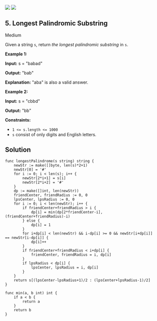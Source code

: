 [![](https://img.shields.io/github/stars/javadev/LeetCode-in-All?label=Stars&style=flat-square)](https://github.com/javadev/LeetCode-in-All)
[![](https://img.shields.io/github/forks/javadev/LeetCode-in-All?label=Fork%20me%20on%20GitHub%20&style=flat-square)](https://github.com/javadev/LeetCode-in-All/fork)

## 5\. Longest Palindromic Substring

Medium

Given a string `s`, return _the longest_ _palindromic_ _substring_ in `s`.

**Example 1:**

**Input:** s = "babad"

**Output:** "bab"

**Explanation:** "aba" is also a valid answer. 

**Example 2:**

**Input:** s = "cbbd"

**Output:** "bb" 

**Constraints:**

*   `1 <= s.length <= 1000`
*   `s` consist of only digits and English letters.

## Solution

```golang
func longestPalindrome(s string) string {
	newStr := make([]byte, len(s)*2+1)
	newStr[0] = '#'
	for i := 0; i < len(s); i++ {
		newStr[2*i+1] = s[i]
		newStr[2*i+2] = '#'
	}
	dp := make([]int, len(newStr))
	friendCenter, friendRadius := 0, 0
	lpsCenter, lpsRadius := 0, 0
	for i := 0; i < len(newStr); i++ {
		if friendCenter+friendRadius > i {
			dp[i] = min(dp[2*friendCenter-i], (friendCenter+friendRadius)-i)
		} else {
			dp[i] = 1
		}
		for i+dp[i] < len(newStr) && i-dp[i] >= 0 && newStr[i+dp[i]] == newStr[i-dp[i]] {
			dp[i]++
		}
		if friendCenter+friendRadius < i+dp[i] {
			friendCenter, friendRadius = i, dp[i]
		}
		if lpsRadius < dp[i] {
			lpsCenter, lpsRadius = i, dp[i]
		}
	}
	return s[(lpsCenter-lpsRadius+1)/2 : (lpsCenter+lpsRadius-1)/2]
}

func min(a, b int) int {
	if a < b {
		return a
	}
	return b
}
```